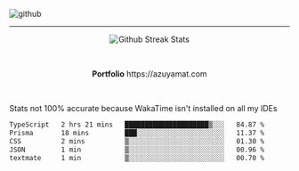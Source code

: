 ![github](https://media.discordapp.net/attachments/881363147364118528/1142610121697021952/background.png?width=1000&height=300)<br>
___
<p align="center">
  <img alt="Github Streak Stats" src="https://streak-stats.demolab.com?user=Azuyamat&theme=transparent&hide_border=true"/>
</p><br>
<p align="center">
      <strong>Portfolio</strong> https://azuyamat.com
</p><br>

Stats not 100% accurate because WakaTime isn't installed on all my IDEs
<!--START_SECTION:waka-->

```txt
TypeScript   2 hrs 21 mins   █████████████████████▒░░░   84.87 %
Prisma       18 mins         ███░░░░░░░░░░░░░░░░░░░░░░   11.37 %
CSS          2 mins          ▒░░░░░░░░░░░░░░░░░░░░░░░░   01.30 %
JSON         1 min           ▒░░░░░░░░░░░░░░░░░░░░░░░░   00.96 %
textmate     1 min           ▒░░░░░░░░░░░░░░░░░░░░░░░░   00.70 %
```

<!--END_SECTION:waka-->
